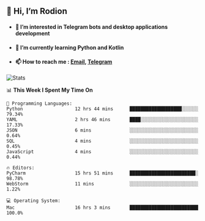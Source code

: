 ## 👋 Hi, I’m Rodion
- #### 👀 I’m interested in Telegram bots and desktop applications development
- #### 🌱 I’m currently learning Python and Kotlin
- #### 📫 How to reach me : [Email](mailto:me@lavn.ml), [Telegram](https://t.me/fast_geek)

![Stats](https://github-readme-stats.vercel.app/api?username=fast-geek&show_icons=true&theme=react&hide=issues&count_private=true&layout=compact)


<!--START_SECTION:waka-->
📊 **This Week I Spent My Time On** 

```text
💬 Programming Languages: 
Python                   12 hrs 44 mins      ███████████████████░░░░░░   79.34% 
YAML                     2 hrs 46 mins       ████░░░░░░░░░░░░░░░░░░░░░   17.33% 
JSON                     6 mins              ░░░░░░░░░░░░░░░░░░░░░░░░░   0.64% 
SQL                      4 mins              ░░░░░░░░░░░░░░░░░░░░░░░░░   0.45% 
JavaScript               4 mins              ░░░░░░░░░░░░░░░░░░░░░░░░░   0.44%

🔥 Editors: 
PyCharm                  15 hrs 51 mins      ████████████████████████░   98.78% 
WebStorm                 11 mins             ░░░░░░░░░░░░░░░░░░░░░░░░░   1.22%

💻 Operating System: 
Mac                      16 hrs 3 mins       █████████████████████████   100.0%

```


<!--END_SECTION:waka-->
